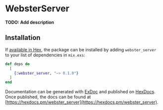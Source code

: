 # WebsterServer

**TODO: Add description**

## Installation

If [available in Hex](https://hex.pm/docs/publish), the package can be installed
by adding `webster_server` to your list of dependencies in `mix.exs`:

```elixir
def deps do
  [
    {:webster_server, "~> 0.1.0"}
  ]
end
```

Documentation can be generated with [ExDoc](https://github.com/elixir-lang/ex_doc)
and published on [HexDocs](https://hexdocs.pm). Once published, the docs can
be found at [https://hexdocs.pm/webster_server](https://hexdocs.pm/webster_server).

